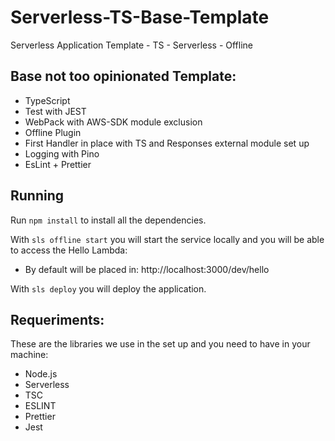 # Serverless-TS-Base-Template
Serverless Application Template - TS - Serverless - Offline

## Base not too opinionated Template:

* TypeScript
* Test with JEST
* WebPack with AWS-SDK module exclusion
* Offline Plugin
* First Handler in place with TS and Responses external module set up
* Logging with Pino
* EsLint + Prettier


## Running

Run `npm install` to install all the dependencies.

With `sls offline start` you will start the service locally and you will be able to access the Hello Lambda:
* By default will be placed in: http://localhost:3000/dev/hello

With `sls deploy` you will deploy the application.

## Requeriments:
These are the libraries we use in the set up and you need to have in your machine:

* Node.js
* Serverless
* TSC
* ESLINT
* Prettier
* Jest



